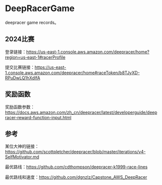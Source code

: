 # DeepRacerGame
deepracer game records。

## 2024比赛

登录链接：https://us-east-1.console.aws.amazon.com/deepracer/home?region=us-east-1#racerProfile

提交比赛链接：https://us-east-1.console.aws.amazon.com/deepracer/home#raceToken/b8TJyXD-RPuDwLQ1hXdIfA

## 奖励函数

奖励函数参数：https://docs.aws.amazon.com/zh_cn/deepracer/latest/developerguide/deepracer-reward-function-input.html

## 参考

某位大神的链接：https://github.com/scottpletcher/deepracer/blob/master/iterations/v4-SelfMotivator.md

最优路线：https://github.com/cdthompson/deepracer-k1999-race-lines

最优路线和速度：https://github.com/dgnzlz/Capstone_AWS_DeepRacer

